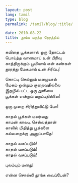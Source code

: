 ```yaml
---
layout: post
lang: tamil
type: blog
permalink: /tamil/blog/:title/

date: 2010-08-22
title: தூங்க மறந்த நேரத்தில்
---
```


கவிதை பூக்களால் ஒரு தோட்டம் <br/>
பொய்த்த வானமாய் உன் பிரிவு <br/>
காத்திருக்கும் பூமியாய் என் கண்கள் <br/>
தூரத்து மேகமாய் உன் சிரிப்பு!

கொட்டி செல்லும் மழையால் <br/>
மேகம் ஒன்றும் குறைவதில்லை <br/>
இதழில் பட்ட ஒரு துளியை <br/>
பூக்கள் என்றும் மறப்பதில்லை!

ஒரு முறை சிரித்துவிட்டு போ!

காதல் பூக்கள் மலர்வது <br/>
காமன் காலடி செல்லத்தான் <br/>
காலில் மிதித்து பூக்களை <br/>
கல்லறைக்கு அனுப்பாதே!

காதல் வசப்படும்! <br/>
காதல் வசப்படும்!<br/>
காதல் வசப்படும்!<br/>

புலம்பும் மனது!

என்ன சொல்லி தூங்க வைப்பேன்?
